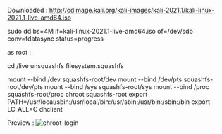 
Downloaded : http://cdimage.kali.org/kali-images/kali-2021.1/kali-linux-2021.1-live-amd64.iso

sudo dd bs=4M if=kali-linux-2021.1-live-amd64.iso of=/dev/sdb conv=fdatasync status=progress

as root :

cd /live
unsquashfs filesystem.squashfs

mount --bind /dev squashfs-root/dev
mount --bind /dev/pts squashfs-root/dev/pts
mount --bind /sys squashfs-root/sys
mount --bind /proc squashfs-root/proc
chroot squashfs-root
export PATH=/usr/local/sbin:/usr/local/bin:/usr/sbin:/usr/bin:/sbin:/bin
export LC_ALL=C
dhclient

Preview :
![chroot-login](https://user-images.githubusercontent.com/44880102/112771304-31333400-8ff9-11eb-93aa-355c770ae935.png)

